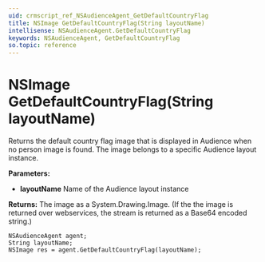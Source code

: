 ```yaml
---
uid: crmscript_ref_NSAudienceAgent_GetDefaultCountryFlag
title: NSImage GetDefaultCountryFlag(String layoutName)
intellisense: NSAudienceAgent.GetDefaultCountryFlag
keywords: NSAudienceAgent, GetDefaultCountryFlag
so.topic: reference
---
```


# NSImage GetDefaultCountryFlag(String layoutName)

Returns the default country flag image that is displayed in Audience when no person image is found. The image belongs to a specific Audience layout instance.

**Parameters:**
 - **layoutName** Name of the Audience layout instance

**Returns:** The image as a System.Drawing.Image. (If the the image is returned over webservices, the stream is returned as a Base64 encoded string.)

```crmscript
NSAudienceAgent agent;
String layoutName;
NSImage res = agent.GetDefaultCountryFlag(layoutName);
```

